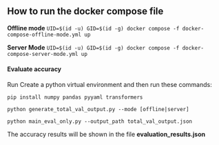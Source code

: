 ## How to run the docker compose file ##

**Offline mode**
```UID=$(id -u) GID=$(id -g) docker compose -f docker-compose-offline-mode.yml up```

**Server Mode**
```UID=$(id -u) GID=$(id -g) docker compose -f docker-compose-server-mode.yml up```

#### Evaluate accuracy ####

Run
Create a python virtual environment and then run these commands:

```pip install numpy pandas pyyaml transformers```

```python generate_total_val_output.py --mode [offline|server]```

```python main_eval_only.py --output_path total_val_output.json```

The accuracy results will be shown in the file **evaluation_results.json**